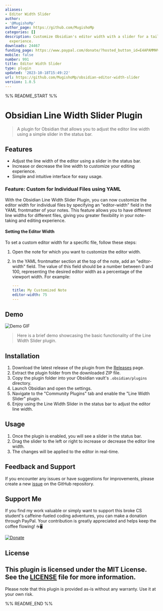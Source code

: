 ```yaml
---
aliases:
- Editor Width Slider
author:
- '@MugishoMp'
author_page: https://github.com/MugishoMp
categories: []
description: Customize Obsidian's editor width with a slider for a tailored editing
  experience.
downloads: 24467
funding_page: https://www.paypal.com/donate/?hosted_button_id=E4APAMMHVJE4N
mobile: false
number: 991
title: Editor Width Slider
type: plugin
updated: '2023-10-18T15:49:22'
url: https://github.com/MugishoMp/obsidian-editor-width-slider
version: 1.0.5
---
```


%% README_START %%

# Obsidian Line Width Slider Plugin
> A plugin for Obsidian that allows you to adjust the editor line width using a simple slider in the status bar.

## Features

- Adjust the line width of the editor using a slider in the status bar.
- Increase or decrease the line width to customize your editing experience.
- Simple and intuitive interface for easy usage.

### Feature: Custom for Individual Files using YAML

With the Obsidian Line Width Slider Plugin, you can now customize the editor width for individual files by specifying an "editor-width" field in the YAML frontmatter of your notes. This feature allows you to have different line widths for different files, giving you greater flexibility in your note-taking and editing experience.

#### Setting the Editor Width

To set a custom editor width for a specific file, follow these steps:

1. Open the note for which you want to customize the editor width.

2. In the YAML frontmatter section at the top of the note, add an "editor-width" field. The value of this field should be a number between 0 and 100, representing the desired editor width as a percentage of the viewport width. For example:

   ```yaml
   ---
   title: My Customized Note
   editor-width: 75
   ---
   ```

## Demo

![Demo GIF](https://raw.githubusercontent.com/MugishoMp/obsidian-editor-width-slider/HEAD/images/demo-gif-full-size.gif) 

> Here is a brief demo showcasing the basic functionality of the Line Width Slider plugin.

## Installation

1. Download the latest release of the plugin from the [Releases](https://github.com/MugishoMp/obsidian-editor-width-slider/releases) page.
2. Extract the plugin folder from the downloaded ZIP file.
3. Copy the plugin folder into your Obsidian vault's `.obsidian/plugins` directory.
4. Launch Obsidian and open the settings.
5. Navigate to the "Community Plugins" tab and enable the "Line Width Slider" plugin.
6. Enjoy using the Line Width Slider in the status bar to adjust the editor line width.

## Usage

1. Once the plugin is enabled, you will see a slider in the status bar.
2. Drag the slider to the left or right to increase or decrease the editor line width.
3. The changes will be applied to the editor in real-time.

## Feedback and Support

If you encounter any issues or have suggestions for improvements, please create a new [issue](https://github.com/MugishoMp/obsidian-editor-width-slider/issues) on the GitHub repository.

## Support Me

If you find my work valuable or simply want to support this broke CS student's caffeine-fueled coding adventures, you can make a donation through PayPal. Your contribution is greatly appreciated and helps keep the coffee flowing! ☕️🖥️

[![Donate](https://www.paypalobjects.com/en_US/i/btn/btn_donateCC_LG.gif)](https://www.paypal.com/donate/?hosted_button_id=E4APAMMHVJE4N)


## License

This plugin is licensed under the MIT License. See the [LICENSE](LICENSE) file for more information.
---

Please note that this plugin is provided as-is without any warranty. Use it at your own risk.



%% README_END %%